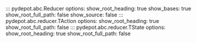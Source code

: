 <style>
.md-content__inner > h1:nth-child(1) {
  display: none;
}
</style>

::: pydepot.abc.Reducer
    options:
        show_root_heading: true
        show_bases: true
        show_root_full_path: false
        show_source: false
::: pydepot.abc.reducer.TAction
    options:
        show_root_heading: true
        show_root_full_path: false
::: pydepot.abc.reducer.TState
    options:
        show_root_heading: true
        show_root_full_path: false

